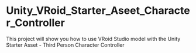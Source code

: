 # Unity_VRoid_Starter_Aseet_Character_Controller
This project will show you how to use  VRoid Studio model with the Unity Starter Asset - Third Person Character Controller
